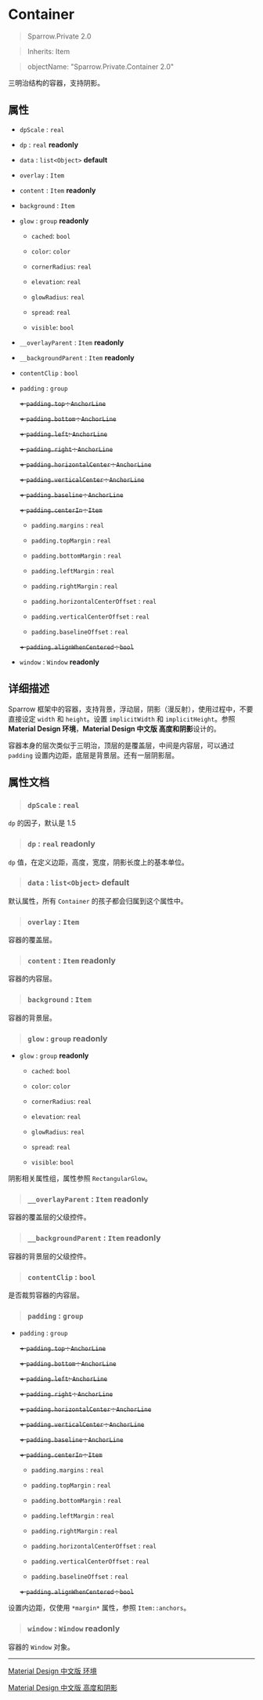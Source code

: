 # Container

> Sparrow.Private 2.0

> Inherits: Item

> objectName: "Sparrow.Private.Container 2.0"

三明治结构的容器，支持阴影。

## 属性

+ `dpScale` : `real`

+ `dp` : `real` **readonly**

+ `data` : `list<Object>` **default**

+ `overlay` : `Item`

+ `content` : `Item` **readonly**

+ `background` : `Item`

+ `glow` : `group` **readonly**

    + `cached`:        `bool`

    + `color`:         `color`

    + `cornerRadius`:  `real`

    + `elevation`:     `real`

    + `glowRadius`:    `real`

    + `spread`:        `real`

    + `visible`:       `bool`

+ `__overlayParent` : `Item` **readonly**

+ `__backgroundParent` : `Item` **readonly**

+ `contentClip` : `bool`

+ `padding` : `group`

    ~~+ `padding.top` : `AnchorLine`~~

    ~~+ `padding.bottom` : `AnchorLine`~~

    ~~+ `padding.left`: `AnchorLine`~~

    ~~+ `padding.right` : `AnchorLine`~~

    ~~+ `padding.horizontalCenter` : `AnchorLine`~~

    ~~+ `padding.verticalCenter` : `AnchorLine`~~

    ~~+ `padding.baseline` : `AnchorLine`~~

    ~~+ `padding.centerIn` : `Item`~~

    + `padding.margins` : `real`

    + `padding.topMargin` : `real`

    + `padding.bottomMargin` : `real`

    + `padding.leftMargin` : `real`

    + `padding.rightMargin` : `real`

    + `padding.horizontalCenterOffset` : `real`

    + `padding.verticalCenterOffset` : `real`

    + `padding.baselineOffset` : `real`

    ~~+ `padding.alignWhenCentered` : `bool`~~

+ `window` : `Window` **readonly**

## 详细描述

Sparrow 框架中的容器，支持背景，浮动层，阴影（漫反射），使用过程中，不要直接设定 `width` 和 `height`。设置 `implicitWidth` 和 `implicitHeight`。参照 **Material Design 环境**，**Material Design 中文版 高度和阴影**设计的。

容器本身的层次类似于三明治，顶层的是覆盖层，中间是内容层，可以通过 `padding` 设置内边距，底层是背景层。还有一层阴影层。

## 属性文档

> ### `dpScale` : `real`

`dp` 的因子，默认是 1.5

> ### `dp` : `real` **readonly**

`dp` 值，在定义边距，高度，宽度，阴影长度上的基本单位。

> ### `data` : `list<Object>` **default**

默认属性，所有 `Container` 的孩子都会归属到这个属性中。

> ### `overlay` : `Item`

容器的覆盖层。

> ### `content` : `Item` **readonly**

容器的内容层。

> ### `background` : `Item`

容器的背景层。

> ### `glow` : `group` **readonly**

+ `glow` : `group` **readonly**

    + `cached`:        `bool`

    + `color`:         `color`

    + `cornerRadius`:  `real`

    + `elevation`:     `real`

    + `glowRadius`:    `real`

    + `spread`:        `real`

    + `visible`:       `bool`

阴影相关属性组，属性参照 `RectangularGlow`。

> ### `__overlayParent` : `Item` **readonly**

容器的覆盖层的父级控件。

> ### `__backgroundParent` : `Item` **readonly**

容器的背景层的父级控件。

> ### `contentClip` : `bool`

是否裁剪容器的内容层。

> ### `padding` : `group`

+ `padding` : `group`

    ~~+ `padding.top` : `AnchorLine`~~

    ~~+ `padding.bottom` : `AnchorLine`~~

    ~~+ `padding.left`: `AnchorLine`~~

    ~~+ `padding.right` : `AnchorLine`~~

    ~~+ `padding.horizontalCenter` : `AnchorLine`~~

    ~~+ `padding.verticalCenter` : `AnchorLine`~~

    ~~+ `padding.baseline` : `AnchorLine`~~

    ~~+ `padding.centerIn` : `Item`~~

    + `padding.margins` : `real`

    + `padding.topMargin` : `real`

    + `padding.bottomMargin` : `real`

    + `padding.leftMargin` : `real`

    + `padding.rightMargin` : `real`

    + `padding.horizontalCenterOffset` : `real`

    + `padding.verticalCenterOffset` : `real`

    + `padding.baselineOffset` : `real`

    ~~+ `padding.alignWhenCentered` : `bool`~~

设置内边距，仅使用 `*margin*` 属性，参照 `Item::anchors`。

> ### `window` : `Window` **readonly**

容器的 `Window` 对象。

---

[Material Design 中文版 环境](http://wiki.jikexueyuan.com/project/material-design/whatis-material-design/environment.html)

[Material Design 中文版 高度和阴影](http://wiki.jikexueyuan.com/project/material-design/whatis-material-design/elevation-shadows.html)
